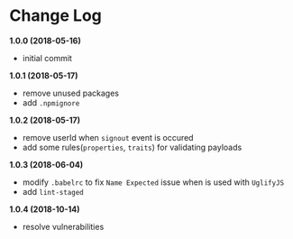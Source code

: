 # Change Log

__1.0.0 (2018-05-16)__
- initial commit

__1.0.1 (2018-05-17)__
- remove unused packages
- add `.npmignore`

__1.0.2 (2018-05-17)__
- remove userId when `signout` event is occured
- add some rules(`properties`, `traits`) for validating payloads

__1.0.3 (2018-06-04)__
- modify `.babelrc` to fix `Name Expected` issue when is used with `UglifyJS`
- add `lint-staged`

__1.0.4 (2018-10-14)__
- resolve vulnerabilities
